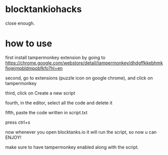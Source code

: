 # blocktankiohacks
close enough.

# how to use

first install tampermonkey extension by going to https://chrome.google.com/webstore/detail/tampermonkey/dhdgffkkebhmkfjojejmpbldmpobfkfo?hl=en

second, go to extensions (puzzle icon on google chrome), and click on tampermonkey

third, click on Create a new script

fourth, in the editor, select all the code and delete it

fifth, paste the code written in script.txt

press ctrl+s

now whenever you open blocktanks.io it will run the script, so now u can ENJOY!
 
make sure to have tampermonkey enabled along with the script. 
